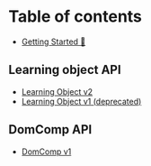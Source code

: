 # Table of contents

* [Getting Started 🎉](README.md)

## Learning object API

* [Learning Object v2](learning-object-api/v2.md)
* [Learning Object v1 \(deprecated\)](https://inokufu.github.io/api_learning_object_v1)

## DomComp API

* [DomComp v1](domcomp-api/v1.md)

